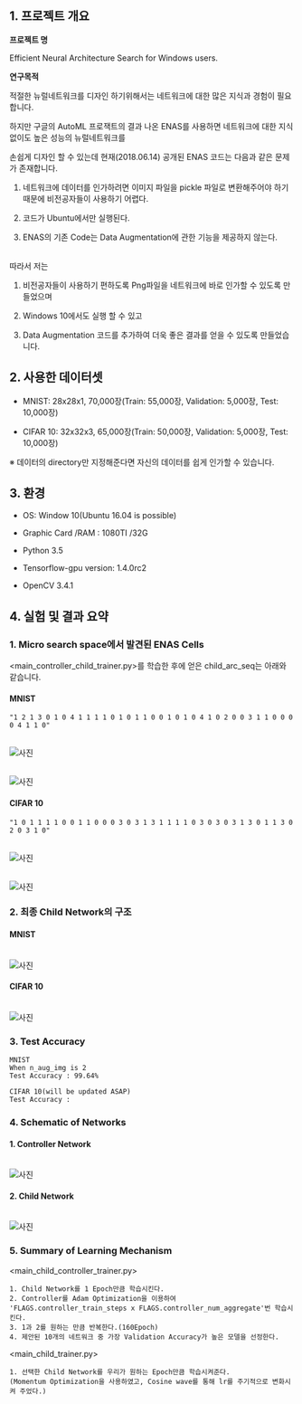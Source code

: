 ## 1. 프로젝트 개요

**프로젝트 명**

Efficient Neural Architecture Search for Windows users.

**연구목적**

적절한 뉴럴네트워크를 디자인 하기위해서는 네트워크에 대한 많은 지식과 경험이 필요합니다.

하지만 구글의 AutoML 프로잭트의 결과 나온 ENAS를 사용하면 네트워크에 대한 지식없이도 높은 성능의 뉴럴네트워크를 

손쉽게 디자인 할 수 있는데 현재(2018.06.14) 공개된 ENAS 코드는 다음과 같은 문제가 존재합니다.

1. 네트워크에 데이터를 인가하려면 이미지 파일을 pickle 파일로 변환해주어야 하기때문에 비전공자들이 사용하기 어렵다.

2. 코드가 Ubuntu에서만 실행된다.

3. ENAS의 기존 Code는 Data Augmentation에 관한 기능을 제공하지 않는다.


<br/>따라서 저는 

1. 비전공자들이 사용하기 편하도록 Png파일을 네트워크에 바로 인가할 수 있도록 만들었으며

2. Windows 10에서도 실행 할 수 있고

3. Data Augmentation 코드를 추가하여 더욱 좋은 결과를 얻을 수 있도록 만들었습니다.


## 2. 사용한 데이터셋
- MNIST: 28x28x1, 70,000장(Train: 55,000장, Validation: 5,000장, Test: 10,000장)

- CIFAR 10: 32x32x3, 65,000장(Train: 50,000장, Validation: 5,000장, Test: 10,000장)

※ 데이터의 directory만 지정해준다면 자신의 데이터를 쉽게 인가할 수 있습니다.

## 3. 환경
- OS: Window 10(Ubuntu 16.04 is possible)

- Graphic Card /RAM : 1080TI /32G

- Python 3.5

- Tensorflow-gpu version:  1.4.0rc2 

- OpenCV 3.4.1

## 4. 실험 및 결과 요약

### 1. Micro search space에서 발견된 ENAS Cells

<main_controller_child_trainer.py>를 학습한 후에 얻은 child_arc_seq는 아래와 같습니다.

#### MNIST
```
"1 2 1 3 0 1 0 4 1 1 1 1 0 1 0 1 1 0 0 1 0 1 0 4 1 0 2 0 0 3 1 1 0 0 0 0 4 1 1 0"
```

<br/>![사진](https://github.com/MINGUKKANG/PNU_Termproject_ENAS/blob/master/images/MNIST_convCell.png)

<br/>![사진](https://github.com/MINGUKKANG/PNU_Termproject_ENAS/blob/master/images/MNIST_Reduction_cell.png)

#### CIFAR 10
```
"1 0 1 1 1 1 0 0 1 1 0 0 0 3 0 3 1 3 1 1 1 1 0 3 0 3 0 3 1 3 0 1 1 3 0 2 0 3 1 0"
```

<br/>![사진](https://github.com/MINGUKKANG/PNU_Termproject_ENAS/blob/master/images/CIFAR10_Convolution_cell.png)

<br/>![사진](https://github.com/MINGUKKANG/PNU_Termproject_ENAS/blob/master/images/CIFAR10_Reduction_cell.png)

### 2. 최종 Child Network의 구조

#### MNIST
<br/>![사진](https://github.com/MINGUKKANG/PNU_Termproject_ENAS/blob/master/images/MNIST_Final.png)

#### CIFAR 10
<br/>![사진](https://github.com/MINGUKKANG/PNU_Termproject_ENAS/blob/master/images/Final_structure_child_network.png)

### 3. Test Accuracy

```
MNIST
When n_aug_img is 2
Test Accuracy : 99.64% 
```

```
CIFAR 10(will be updated ASAP)
Test Accuracy : 
```

### 4. Schematic of Networks

#### 1. Controller Network
<br/>![사진](https://github.com/MINGUKKANG/PNU_Termproject_ENAS/blob/master/images/Controller.PNG)

#### 2. Child Network
<br/>![사진](https://github.com/MINGUKKANG/PNU_Termproject_ENAS/blob/master/images/Child_Network_img.png)

### 5. Summary of Learning Mechanism
<main_child_controller_trainer.py>

```
1. Child Network를 1 Epoch만큼 학습시킨다.
2. Controller를 Adam Optimization을 이용하여 'FLAGS.controller_train_steps x FLAGS.controller_num_aggregate'번 학습시킨다.
3. 1과 2를 원하는 만큼 반복한다.(160Epoch)
4. 제안된 10개의 네트워크 중 가장 Validation Accuracy가 높은 모델을 선정한다.
```

<main_child_trainer.py>
```
1. 선택한 Child Network를 우리가 원하는 Epoch만큼 학습시켜준다.
(Momentum Optimization을 사용하였고, Cosine wave를 통해 lr를 주기적으로 변화시켜 주었다.)
```
